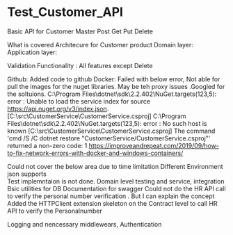 # Test_Customer_API
Basic API for Customer Master
Post
Get
Put
Delete

What is  covered
Architecure for Customer product
Domain layer: 
Application layer: 

Validation 
Functionality : All features except Delete

Github: Added code to github
Docker: Failed with below error, Not able for pull the images for the nuget libraries. May be teh proxy issues .Googled for the soltuions.
C:\Program Files\dotnet\sdk\2.2.402\NuGet.targets(123,5): error : Unable to load the service index for source https://api.nuget.org/v3/index.json. [C:\src\CustomerService\CustomerService.csproj]
C:\Program Files\dotnet\sdk\2.2.402\NuGet.targets(123,5): error :   No such host is known [C:\src\CustomerService\CustomerService.csproj]
The command 'cmd /S /C dotnet restore "CustomerService/CustomerService.csproj"' returned a non-zero code: 1
https://improveandrepeat.com/2019/09/how-to-fix-network-errors-with-docker-and-windows-containers/

Could not cover the below area due to time limitation
Different Environment json supports  
Test implemntaion is not done. Domain level testing and service, integration 
Bsic utilities for DB
Documentation for swagger
Could not do the HR API call to verify the personal number verification . But I can explain the concept
Added the HTTPClient extension skeleton on the Contract level to call HR API to verify the Personalnumber

Logging and nencessary middlewears, Authentication 